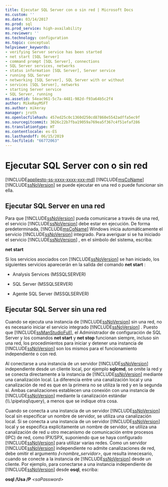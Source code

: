 ```yaml
---
title: Ejecutar SQL Server con o sin red | Microsoft Docs
ms.custom: ''
ms.date: 03/14/2017
ms.prod: sql
ms.prod_service: high-availability
ms.reviewer: ''
ms.technology: configuration
ms.topic: conceptual
helpviewer_keywords:
- verifying Server service has been started
- net start [SQL Server]
- command prompt [SQL Server], connections
- SQL Server services, networks
- status information [SQL Server], Server service
- running SQL Server
- networking [SQL Server], SQL Server with or without
- services [SQL Server], networks
- starting Server service
- SQL Server, running
ms.assetid: 54eac961-5c7a-4481-982d-f93a64b5c2f4
author: MikeRayMSFT
ms.author: mikeray
manager: jroth
ms.openlocfilehash: 457ed25c0c1360d250cd87860e5542adffa5ec9f
ms.sourcegitcommit: 3026c22b7fba19059a769ea5f367c4f51efaf286
ms.translationtype: HT
ms.contentlocale: es-ES
ms.lasthandoff: 06/15/2019
ms.locfileid: "66772063"
---
```

# <a name="run-sql-server-with-or-without-a-network"></a>Ejecutar SQL Server con o sin red
[!INCLUDE[appliesto-ss-xxxx-xxxx-xxx-md](../../includes/appliesto-ss-xxxx-xxxx-xxx-md.md)]
  [!INCLUDE[msCoName](../../includes/msconame-md.md)] [!INCLUDE[ssNoVersion](../../includes/ssnoversion-md.md)] se puede ejecutar en una red o puede funcionar sin ella.  
  
## <a name="running-sql-server-on-a-network"></a>Ejecutar SQL Server en una red  
 Para que [!INCLUDE[ssNoVersion](../../includes/ssnoversion-md.md)] pueda comunicarse a través de una red, el servicio [!INCLUDE[ssNoVersion](../../includes/ssnoversion-md.md)] debe estar en ejecución. De forma predeterminada, [!INCLUDE[msCoName](../../includes/msconame-md.md)] Windows inicia automáticamente el servicio [!INCLUDE[ssNoVersion](../../includes/ssnoversion-md.md)] integrado. Para averiguar si se ha iniciado el servicio [!INCLUDE[ssNoVersion](../../includes/ssnoversion-md.md)] , en el símbolo del sistema, escriba:  
  
 **net start**  
  
 Si los servicios asociados con [!INCLUDE[ssNoVersion](../../includes/ssnoversion-md.md)] se han iniciado, los siguientes servicios aparecerán en la salida del comando **net start** :  
  
-   Analysis Services (MSSQLSERVER)  
  
-   SQL Server (MSSQLSERVER)  
  
-   Agente SQL Server (MSSQLSERVER)  
  
## <a name="running-sql-server-without-a-network"></a>Ejecutar SQL Server sin una red  
 Cuando se ejecuta una instancia de [!INCLUDE[ssNoVersion](../../includes/ssnoversion-md.md)] sin una red, no es necesario iniciar el servicio integrado [!INCLUDE[ssNoVersion](../../includes/ssnoversion-md.md)] . Puesto que [!INCLUDE[ssManStudioFull](../../includes/ssmanstudiofull-md.md)], el Administrador de configuración de SQL Server y los comandos **net start** y **net stop** funcionan siempre, incluso sin una red, los procedimientos para iniciar y detener una instancia de [!INCLUDE[ssNoVersion](../../includes/ssnoversion-md.md)] son los mismos para el funcionamiento independiente o con red.  
  
 Al conectarse a una instancia de un servidor [!INCLUDE[ssNoVersion](../../includes/ssnoversion-md.md)] independiente desde un cliente local, por ejemplo **sqlcmd**, se omite la red y se conecta directamente a la instancia de [!INCLUDE[ssNoVersion](../../includes/ssnoversion-md.md)] mediante una canalización local. La diferencia entre una canalización local y una canalización de red es que en la primera no se utiliza la red y en la segunda sí. Ambas canalizaciones establecen una conexión con una instancia de [!INCLUDE[ssNoVersion](../../includes/ssnoversion-md.md)] mediante la canalización estándar (\\\\.\pipe\sql\query), a menos que se indique otra cosa.  
  
 Cuando se conecta a una instancia de un servidor [!INCLUDE[ssNoVersion](../../includes/ssnoversion-md.md)] local sin especificar un nombre de servidor, se utiliza una canalización local. Si se conecta a una instancia de un servidor [!INCLUDE[ssNoVersion](../../includes/ssnoversion-md.md)] local y se especifica explícitamente un nombre de servidor, se utiliza una canalización de red u otro mecanismo de comunicación entre procesos (IPC) de red, como IPX/SPX, suponiendo que se haya configurado [!INCLUDE[ssNoVersion](../../includes/ssnoversion-md.md)] para utilizar varias redes. Como un servidor [!INCLUDE[ssNoVersion](../../includes/ssnoversion-md.md)] independiente no admite canalizaciones de red, debe omitir el argumento **/**_<nombre_servidor>_, que resulta innecesario, cuando se conecte a la instancia de [!INCLUDE[ssNoVersion](../../includes/ssnoversion-md.md)] desde un cliente. Por ejemplo, para conectarse a una instancia independiente de [!INCLUDE[ssNoVersion](../../includes/ssnoversion-md.md)] desde **osql**, escriba:  
  
 **osql /Usa /P** _\<saPassword>_  
  
  
